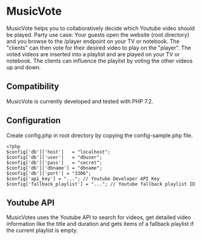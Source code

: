 # MusicVote

MusicVote helps you to collaboratively decide which Youtube video should be played.
Party use case: Your guests open the website (root directory) and you browse to the /player endpoint on your TV or notebook. The "clients" can then vote for their desired video to play on the "player". The voted videos are inserted into a playlist and are played on your TV or notebook. The clients can influence the playlist by voting the other videos up and down.


## Compatibility

MusicVote is currently developed and tested with PHP 7.2.


## Configuration

Create config.php in root directory by copying the config-sample.php file.

    <?php
    $config['db']['host']   = "localhost";
    $config['db']['user']   = "dbuser";
    $config['db']['pass']   = "secret";
    $config['db']['dbname'] = "dbname";
    $config['db']['port'] = "3306";
    $config['api_key'] = "..."; // Youtube Developer API Key
    $config['fallback_playlist'] = "..."; // Youtube fallback playlist ID


## Youtube API

MusicVotes uses the Youtube API to search for videos, get detailed video information like the title and duration and gets items of a fallback playlist if the current playlist is empty.
